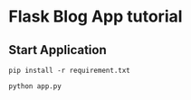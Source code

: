 # Flask Blog App tutorial

## Start Application

```
pip install -r requirement.txt
```

```
python app.py
```
